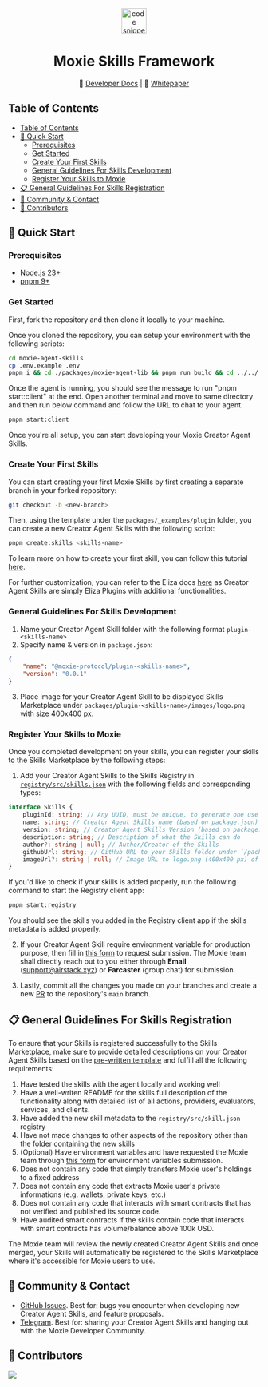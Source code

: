 <div align="center">
<a align="center" href="https://moxie.xyz" target="_blank">
    <img src="./assets/logo.avif" alt="code snippets" height=50/>
  </a>
  <h1 align="center">Moxie Skills Framework</h1>

📖 [Developer Docs](https://developer.moxie.xyz/) | 🎯 [Whitepaper](https://build.moxie.xyz/the-moxie-protocol)

</div>

## Table of Contents

- [Table of Contents](#table-of-contents)
- [🚀 Quick Start](#-quick-start)
  - [Prerequisites](#prerequisites)
  - [Get Started](#get-started)
  - [Create Your First Skills](#create-your-first-skills)
  - [General Guidelines For Skills Development](#general-guidelines-for-skills-development)
  - [Register Your Skills to Moxie](#register-your-skills-to-moxie)
- [📋 General Guidelines For Skills Registration](#-general-guidelines-for-skills-registration)
- [💬 Community \& Contact](#-community--contact)
- [👥 Contributors](#-contributors)

## 🚀 Quick Start

### Prerequisites

- [Node.js 23+](https://docs.npmjs.com/downloading-and-installing-node-js-and-npm)
- [pnpm 9+](https://pnpm.io/installation)

### Get Started

First, fork the repository and then clone it locally to your machine.

Once you cloned the repository, you can setup your environment with the following scripts:

```bash
cd moxie-agent-skills
cp .env.example .env
pnpm i && cd ./packages/moxie-agent-lib && pnpm run build && cd ../../ && pnpm build && pnpm start
```

Once the agent is running, you should see the message to run "pnpm start:client" at the end.
Open another terminal and move to same directory and then run below command and follow the URL to chat to your agent.

```bash
pnpm start:client
```

Once you're all setup, you can start developing your Moxie Creator Agent Skills.

### Create Your First Skills

You can start creating your first Moxie Skills by first creating a separate branch in your forked repository:

```sh
git checkout -b <new-branch>
```

Then, using the template under the `packages/_examples/plugin` folder, you can create a new Creator Agent Skills with the following script:

```sh
pnpm create:skills <skills-name>
```

To learn more on how to create your first skill, you can follow this tutorial [here](https://developer.moxie.xyz/creator-agents-and-skills-marketplace/quickstart/create-your-first-skill).

For further customization, you can refer to the Eliza docs [here](https://elizaos.github.io/eliza/docs/packages/plugins/#available-plugins) as Creator Agent Skills are simply Eliza Plugins with additional functionalities.

### General Guidelines For Skills Development

1. Name your Creator Agent Skill folder with the following format `plugin-<skills-name>`
2. Specify name & version in `package.json`:

```json
{
    "name": "@moxie-protocol/plugin-<skills-name>",
    "version": "0.0.1"
}
```

3. Place image for your Creator Agent Skill to be displayed Skills Marketplace under `packages/plugin-<skills-name>/images/logo.png` with size 400x400 px.

### Register Your Skills to Moxie

Once you completed development on your skills, you can register your skills to the Skills Marketplace by the following steps:

1. Add your Creator Agent Skills to the Skills Registry in [`registry/src/skills.json`](./registry/src/skills.json) with the following fields and corresponding types:

```ts
interface Skills {
    pluginId: string; // Any UUID, must be unique, to generate one use this https://www.uuidgenerator.net/
    name: string; // Creator Agent Skills name (based on package.json)
    version: string; // Creator Agent Skills Version (based on package.json)
    description: string; // Description of what the Skills can do
    author?: string | null; // Author/Creator of the Skills
    githubUrl: string; // GitHub URL to your Skills folder under `/packages`
    imageUrl?: string | null; // Image URL to logo.png (400x400 px) of your Skills, which should be located under the `/packages/<skills-folder>/images` folder
}
```

If you'd like to check if your skills is added properly, run the following command to start the Registry client app:

```bash
pnpm start:registry
```

You should see the skills you added in the Registry client app if the skills metadata is added properly.

2. If your Creator Agent Skill require environment variable for production purpose, then fill in [this form](https://forms.gle/8hzDyCVKKLs4MkTEA) to request submission. The Moxie team shall directly reach out to you either through **Email** ([support@airstack.xyz](mailto:support@airstack.xyz)) or **Farcaster** (group chat) for submission.

3. Lastly, commit all the changes you made on your branches and create a new [PR](https://github.com/moxie-protocol/moxie-agent-skills/pulls) to the repository's `main` branch.

## 📋 General Guidelines For Skills Registration

To ensure that your Skills is registered successfully to the Skills Marketplace, make sure to provide detailed descriptions on your Creator Agent Skills based on the [pre-written template](./.github/pull_request_template.md) and fulfill all the following requirements:

1. Have tested the skills with the agent locally and working well
2. Have a well-writen README for the skills full description of the functionality along with detailed list of all actions, providers, evaluators, services, and clients.
3. Have added the new skill metadata to the `registry/src/skill.json` registry
4. Have not made changes to other aspects of the repository other than the folder containing the new skills
5. (Optional) Have environment variables and have requested the Moxie team through [this form](https://forms.gle/8hzDyCVKKLs4MkTEA) for environment variables submission.
6. Does not contain any code that simply transfers Moxie user's holdings to a fixed address
7. Does not contain any code that extracts Moxie user's private informations (e.g. wallets, private keys, etc.)
8. Does not contain any code that interacts with smart contracts that has not verified and published its source code.
9. Have audited smart contracts if the skills contain code that interacts with smart contracts has volume/balance above 100k USD.

The Moxie team will review the newly created Creator Agent Skills and once merged, your Skills will automatically be registered to the Skills Marketplace where it's accessible for Moxie users to use.

## 💬 Community & Contact

- [GitHub Issues](https://github.com/moxie-protocol/moxie-agent-skills/issues). Best for: bugs you encounter when developing new Creator Agent Skills, and feature proposals.
- [Telegram](https://t.me/+QVjX1VPh3SpmNjMx). Best for: sharing your Creator Agent Skills and hanging out with the Moxie Developer Community.

## 👥 Contributors

<a href="https://github.com/moxie-protocol/moxie-agent-skills/graphs/contributors">
  <img src="https://contrib.rocks/image?repo=moxie-protocol/moxie-agent-skills" />
</a>
